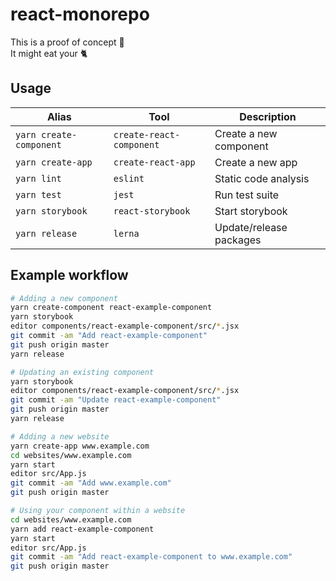 react-monorepo
==============

This is a proof of concept :construction:<br>
It might eat your :cat2:

Usage
-----

| Alias                   | Tool                     | Description             |
|-------------------------|--------------------------|-------------------------|
| `yarn create-component` | `create-react-component` | Create a new component  |
| `yarn create-app`       | `create-react-app`       | Create a new app        |
| `yarn lint`             | `eslint`                 | Static code analysis    |
| `yarn test`             | `jest`                   | Run test suite          |
| `yarn storybook`        | `react-storybook`        | Start storybook         |
| `yarn release`          | `lerna`                  | Update/release packages |


Example workflow
----------------

```bash
# Adding a new component
yarn create-component react-example-component
yarn storybook
editor components/react-example-component/src/*.jsx
git commit -am "Add react-example-component"
git push origin master
yarn release

# Updating an existing component
yarn storybook
editor components/react-example-component/src/*.jsx
git commit -am "Update react-example-component"
git push origin master
yarn release

# Adding a new website
yarn create-app www.example.com
cd websites/www.example.com
yarn start
editor src/App.js
git commit -am "Add www.example.com"
git push origin master

# Using your component within a website
cd websites/www.example.com
yarn add react-example-component
yarn start
editor src/App.js
git commit -am "Add react-example-component to www.example.com"
git push origin master
```
